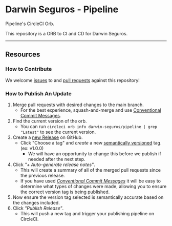 # Darwin Seguros - Pipeline

<!---
[![CircleCI Build Status](https://circleci.com/gh/darwin-seguros/pipeline.svg?style=shield "CircleCI Build Status")](https://circleci.com/gh/darwin-seguros/pipeline) [![CircleCI Orb Version](https://badges.circleci.com/orbs/darwin-seguros/pipeline.svg)](https://circleci.com/developer/orbs/orb/darwin-seguros/pipeline) [![GitHub License](https://img.shields.io/badge/license-MIT-lightgrey.svg)](https://raw.githubusercontent.com/darwin-seguros/pipeline/master/LICENSE) [![CircleCI Community](https://img.shields.io/badge/community-CircleCI%20Discuss-343434.svg)](https://discuss.circleci.com/c/ecosystem/orbs)

--->

Pipeline's CircleCI Orb.

This repository is a ORB to CI and CD for Darwin Seguros.

---
## Resources

### How to Contribute

We welcome [issues](https://github.com/darwin-seguros/pipeline/issues) to and [pull requests](https://github.com/darwin-seguros/pipeline/pulls) against this repository!

### How to Publish An Update
1. Merge pull requests with desired changes to the main branch.
    - For the best experience, squash-and-merge and use [Conventional Commit Messages](https://conventionalcommits.org/).
2. Find the current version of the orb.
    - You can run `circleci orb info darwin-seguros/pipeline | grep "Latest"` to see the current version.
3. Create a [new Release](https://github.com/darwin-seguros/pipeline/releases/new) on GitHub.
    - Click "Choose a tag" and _create_ a new [semantically versioned](http://semver.org/) tag. (ex: v1.0.0)
      - We will have an opportunity to change this before we publish if needed after the next step.
4.  Click _"+ Auto-generate release notes"_.
    - This will create a summary of all of the merged pull requests since the previous release.
    - If you have used _[Conventional Commit Messages](https://conventionalcommits.org/)_ it will be easy to determine what types of changes were made, allowing you to ensure the correct version tag is being published.
5. Now ensure the version tag selected is semantically accurate based on the changes included.
6. Click _"Publish Release"_.
    - This will push a new tag and trigger your publishing pipeline on CircleCI.
